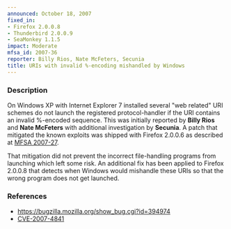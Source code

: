```yaml
---
announced: October 18, 2007
fixed_in:
- Firefox 2.0.0.8
- Thunderbird 2.0.0.9
- SeaMonkey 1.1.5
impact: Moderate
mfsa_id: 2007-36
reporter: Billy Rios, Nate McFeters, Secunia
title: URIs with invalid %-encoding mishandled by Windows
---
```


<h3>Description</h3>

<p>On Windows XP with Internet Explorer 7 installed several "web related"
URI schemes do not launch the registered protocol-handler if the URI contains
an invalid %-encoded sequence. This was initially reported by
<strong>Billy Rios</strong> and <strong>Nate McFeters</strong>
with additional investigation by <strong>Secunia</strong>. A patch
that mitigated the known exploits was shipped with Firefox 2.0.0.6
as described at <a href="mfsa2007-27">MFSA 2007-27</a>.</p>

<p>That mitigation did not prevent the incorrect file-handling programs
from launching which left some risk. An additional fix has been
applied to Firefox 2.0.0.8 that detects when Windows would mishandle
these URIs so that the wrong program does not get launched.</p>

<h3>References</h3>

<ul>
  <li><a href="https://bugzilla.mozilla.org/show_bug.cgi?id=394974">
       https://bugzilla.mozilla.org/show_bug.cgi?id=394974</a></li>

  <li><a class="ex-ref" href="http://cve.mitre.org/cgi-bin/cvename.cgi?name=CVE-2007-4841">
       CVE-2007-4841</a></li>

</ul>



